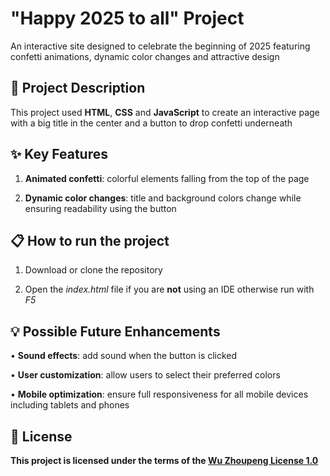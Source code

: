 # "Happy 2025 to all" Project

An interactive site designed to celebrate the beginning of 2025 featuring confetti animations, dynamic color changes and attractive design

## 📑 Project Description

This project used **HTML**, **CSS** and **JavaScript** to create an interactive page with a big title in the center and a button to drop confetti underneath

## ✨ Key Features

1. **Animated confetti**: colorful elements falling from the top of the page

2. **Dynamic color changes**: title and background colors change while ensuring readability using the button

## 📋 How to run the project

1. Download or clone the repository

2. Open the *index.html* file if you are **not** using an IDE otherwise run with *F5*

## 💡 Possible Future Enhancements 

• **Sound effects**: add sound when the button is clicked 

• **User customization**: allow users to select their preferred colors

• **Mobile optimization**: ensure full responsiveness for all mobile devices including tablets and phones

## 📜 License

**This project is licensed under the terms of the [Wu Zhoupeng License 1.0](./LICENSE.md)**